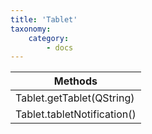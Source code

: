 ```yaml
---
title: 'Tablet'
taxonomy:
    category:
        - docs
---
```


| Methods                     |
| --------------------------- |
| Tablet.getTablet(QString)   |
| Tablet.tabletNotification() |
